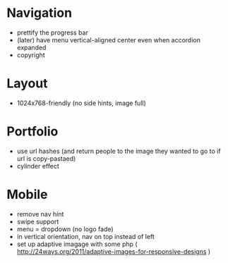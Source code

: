 Navigation
========
- prettify the progress bar
- (later) have menu vertical-aligned center even when accordion expanded
- copyright

Layout
======
- 1024x768-friendly (no side hints, image full)
  
Portfolio
=========
- use url hashes (and return people to the image they wanted to go to if url is copy-pastaed)
- cylinder effect
  
Mobile
=======
- remove nav hint
- swipe support
- menu = dropdown (no logo fade)
- in vertical orientation, nav on top instead of left
- set up adaptive imagage with some php ( http://24ways.org/2011/adaptive-images-for-responsive-designs )
